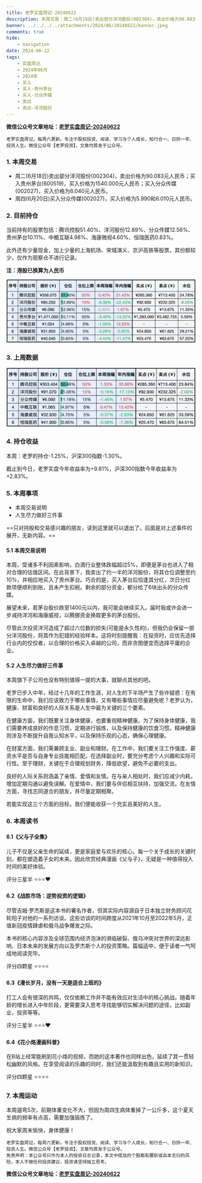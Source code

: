 ```yaml
---
title: 老罗实盘周记-20240622
description: 本周交易：周二(6月18日)卖出部分洋河股份(002304)，卖出价格为90.083元人民币；买入贵州茅台(600519)，买入价格为1540.000元人民币；买入分众传媒(002027)，买入价格为6.040元人民币。周四(6月20日)买入分众传媒(002027)，买入价格为5.990和6.010元人民币。当前持有的股票包括：腾讯控股51.40%、洋河股份12.89%、分众传媒12.56%、贵州茅台10.11%、中概互联4.98%、海康微视4.60%、恒瑞医药0.83%。此外还有少量现金，加上少量的上海机场、宋城演义、京沪高铁等股票，其份额较少，仅作为观察仓不进行记录。
banner: ../../../../attachments/2024/06/20240622/banner.jpeg
comments: true
hide:
    - navigation
date: 2024-06-22
tags:
    - 实盘周记
    - 2024年06月
    - 2024年
    - 买入
    - 买入-贵州茅台
    - 买入-分众传媒
    - 卖出
    - 卖出-洋河股份
---
```


__微信公众号文章地址：[老罗实盘周记-20240622](https://mp.weixin.qq.com/s/1fsQ3CriyzL50rltVJ5ntg)__

```
老罗实盘周记，每周六更新。专注于股权投资、阅读、学习与个人成长，知行合一、日拱一卒、投资人生。微信公众号【老罗投资】，文章均首发于公众号。
```

### 1. 本周交易

+ 周二(6月18日)卖出部分洋河股份(002304)，卖出价格为90.083元人民币；买入贵州茅台(600519)，买入价格为1540.000元人民币；买入分众传媒(002027)，买入价格为6.040元人民币。
+ 周四(6月20日)买入分众传媒(002027)，买入价格为5.990和6.010元人民币。

### 2. 目前持仓

当前持有的股票包括：腾讯控股51.40%、洋河股份12.89%、分众传媒12.56%、贵州茅台10.11%、中概互联4.98%、海康微视4.60%、恒瑞医药0.83%。

此外还有少量现金，加上少量的上海机场、宋城演义、京沪高铁等股票，其份额较少，仅作为观察仓不进行记录。

**注：港股已换算为人民币**

![目前持仓](../../../attachments/2024/06/20240622/1.jpg)

### 3. 上周数据

![上周数据](../../../attachments/2024/06/20240622/2.jpg)

### 4. 持仓收益

本周：老罗的持仓<span class="green">-1.25%</span>，沪深300指数<span class="green">-1.30%</span>。 

截止到今日，老罗实盘今年收益率为<span class="red">+9.81%</span>，沪深300指数今年收益率为<span class="red">+2.83%</span>。

### 5. 本周事项

+ 本周交易说明
+ 人生尽力做好三件事

==只对持股和交易感兴趣的朋友，读到这里就可以退出了。后面是对上述事件的展开，无新内容。==

#### 5.1 本周交易说明

本周，受诸多不利因素影响，白酒行业整体跌幅超过5%，即便是茅台也进入了相对合理的估值区间。在此背景下，我卖出了约一半的洋河股份，将其仓位调整至约10%，并相应地买入了贵州茅台。巧合的是，买入茅台后恰逢其分红，次日分红款项便顺利到账，且未产生扣税。剩余的部分资金，都分给了6块出头的分众传媒。

展望未来，若茅台股价跌至1400元以内，我可能会继续买入。届时我或许会进一步减持洋河和海康威视，以腾挪资金换取更多的茅台股份。

尽管此次投资洋河造成了超过六位数的损失(可能是永久性的)，但我仍会保留一部分洋河股份，将其作为犯错的经验样本。这将时刻提醒我：在投资时，应优先选择行业内的佼佼者，以合理的价格买入卓越的公司，而非贪图便宜而选择平庸的企业。

#### 5.2 人生尽力做好三件事

本周旗下子公司也没有特别值得一提的大事，就聊点其他的吧。

老罗已步入中年，经过十几年的工作生涯，对人生的下半场产生了些许疑惑：在有限的生命中，我们应该致力于哪些事情，又有哪些事情应尽量避免呢？老罗认为，健康、财富和良好的人际关系是人生中最为关键的三个要素。

在健康方面，我们既要关注身体健康，也要重视精神健康。为了保持身体健康，我们需要养成良好的作息习惯，定期进行锻炼，以及保持健康的饮食习惯。精神健康则涉及不断提升自我认知水平，以及保持乐观的心态，确保心理健康。

在财富方面，我们需兼顾主业、副业和理财。在工作中，我们要关注工作强度、薪资水平是否与自身专业技能相匹配。在选择副业时，要充分考虑个人兴趣和实际可行性。至于理财，关键在于合理规划财务，降低欲望，避免不必要的支出。

良好的人际关系则涵盖了亲情、爱情和友情。在与亲人相处时，我们应减少内耗，增加定期沟通以避免误解。在爱情中，我们要与伴侣相互扶持，加强交流。在友情方面，寻找志同道合的朋友，并尽量定期相聚。

若能实现这三个方面的目标，我们便能收获一个充实且美好的人生。

### 6. 本周读书

#### 6.1《父与子全集》

儿子不仅是父亲生命的延续，更是家庭爱与欢乐的核心。每一个关于成长的关键时刻，都在塑造着子女的未来。因此欣赏经典漫画《父与子》，无疑是一种值得投入时间的美好体验。

评分三星半 ⭐️⭐️⭐️❤️

#### 6.2《战胜市场：逆势投资的逻辑》

尽管吉姆·罗杰斯是这本书的署名作者，但其实际内容源自于日本独立财务顾问花轮阳子对他的一系列访谈。这些访谈的时间跨度从2021年10月至2022年5月，正值新冠疫情肆虐和俄乌战争爆发之际。

本书的核心内容涉及全球范围内经济泡沫的濒临破裂、俄乌冲突对世界的深远影响、日本未来的发展方向以及罗杰斯个人的投资策略。篇幅适中，便于读者一气呵成地阅读完毕。

评分四颗星 ⭐️⭐️⭐️⭐️

#### 6.3《漫长岁月，没有一天是适合上班的》

打工人会有很深的共鸣，仅仅依赖工作并不能有效应对生活中的核心挑战。随着年龄的增长进入中年阶段，更需要深入思考寻找能够切实解决问题的途径，比如副业，投资等等。

评分三星半 ⭐️⭐️⭐️❤️

#### 6.4《花小烙漫画科普》

在B站上经常能刷到花小烙的视频，而她的这本著作也同样出色，延续了其一贯轻松幽默的风格。在享受阅读的乐趣的同时，我们还能汲取到有趣且实用的新知识。

评分四颗星 ⭐️⭐️⭐️⭐️

### 7. 本周运动

本周遛弯5次，前期体重变化不大，但因为周四生病体重掉了一公斤多，这个夏天生病的频率有点高，需要加强锻炼了。

祝大家周末愉快，身体健康！

```
老罗实盘周记，每周六更新。专注于股权投资、阅读、学习与个人成长，知行合一、日拱一卒、投资人生。微信公众号【老罗投资】，文章均首发于公众号。
免责声明：本公众号只作为本人的投资日志记录，本文中提及的个股都有腰斩或血本无归的风险，本人不做任何投资建议，投资请坚持独立思考。
```

__微信公众号文章地址：[老罗实盘周记-20240622](https://mp.weixin.qq.com/s/1fsQ3CriyzL50rltVJ5ntg)__